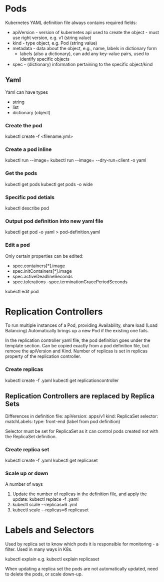 # Pods
Kubernetes YAML definition file always contains required fields:
- apiVersion - version of kubernetes api used to create the object - must use right version, e.g. v1 (string value)
- kind - type object, e.g. Pod (string value)
- metadata - data about the object, e.g., name, labels in dictionary form
  - labels (also a dictionary), can add any key-value pairs, used to identify specific objects
- spec - (dictionary) information pertaining to the specific object/kind


## Yaml
Yaml can have types
- string
- list
- dictionary (object)


### Create the pod
kubectl create -f <filename.yml>
### Create a pod inline
kubectl run <podname> --image=<imagename>
kubectl run <podname> --image=<imagename> --dry-run=client -o yaml
### Get the pods
kubectl get pods
kubectl get pods -o wide
### Specific pod detials
kubectl describe pod <podname>
### Output pod definition into new yaml file
kubectl get pod <pod-name> -o yaml > pod-definition.yaml
### Edit a pod
Only certain properties can be edited:
- spec.containers[*].image
- spec.initContainers[*].image
- spec.activeDeadlineSeconds
- spec.tolerations
-spec.terminationGracePeriodSeconds

kubectl edit pod <pod-name> 

# Replication Controllers
To run multiple instances of a Pod, providing Availability, share load (Load Balancing)
Automatically brings up a new Pod if the existing one fails.

In the replication controller yaml file, the pod definition goes under the template section. Can be copied exactly from a pod definition file, but remove the apiVersion and Kind.
Number of replicas is set in replicas property of the replication controller.

### Create replicas
kubectl create -f <rc-definition>.yaml
kubectl get replicationcontroller

## Replication Controllers are replaced by **Replica Sets**
Differences in definition file:
apiVersion: apps/v1
kind: ReplicaSet
selector:
  matchLabels:
    type: front-end (label from pod definition)

Selector must be set for ReplicaSet as it can control pods created not with the ReplicaSet definition.

### Create replica set
kubectl create -f <rs-definition>.yaml
kubectl get replicaset

### Scale up or down
A number of ways
1. Update the number of replicas in the definition file, and apply the update: kubectl replace -f <rs-definition>.yaml
2. kubectl scale --replicas=6 <rs-definition>.yml
3. kubectl scale --replicas=6 replicaset <replica set name>


# Labels and Selectors
Used by replica set to know which pods it is responsible for monitoring - a filter. Used in many ways in K8s.


kubectl explain <object>
e.g. kubectl explain replicaset

When updating a replica set the pods are not automatically updated, need to delete the pods, or scale down-up.
